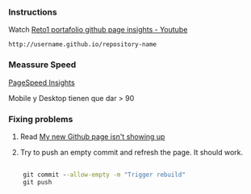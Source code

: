 ### Instructions

Watch [Reto1 portafolio github page insights - Youtube](https://www.youtube.com/watch?v=GsQadyzApdo&ab_channel=PabsMonestel)


    http://username.github.io/repository-name


### Meassure Speed

[PageSpeed Insights](http://pagespeed.web.dev)

Mobile y Desktop tienen que dar > 90

### Fixing problems

1. Read [My new Github page isn't showing up](https://stackoverflow.com/questions/20895543/my-new-github-page-isnt-showing-up)

1. Try to push an empty commit and refresh the page. It should work.

```bat
    
    git commit --allow-empty -m "Trigger rebuild"
    git push

```



